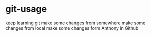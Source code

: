 # git-usage
keep learning git
make some changes from somewhere
make some changes from local
make some changes form Anthony in Github
